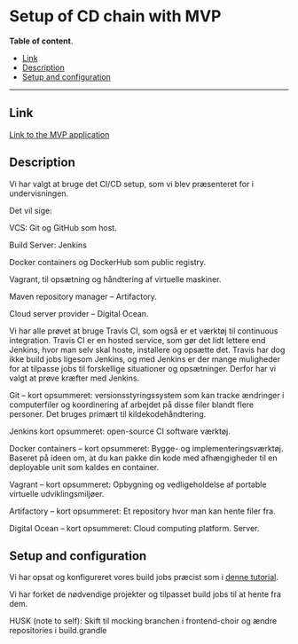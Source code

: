 # Setup of CD chain with MVP

**Table of content**.

* [Link](#link)
* [Description](#description)
* [Setup and configuration](#setup-and-configuration)

---

## Link

[Link to the MVP application](http://46.101.190.192:8080/choir-frontend/ChoirManager)

## Description

Vi har valgt at bruge det CI/CD setup, som vi blev præsenteret for i undervisningen. 

Det vil sige:

VCS: Git og GitHub som host.

 
Build Server: Jenkins


Docker containers og DockerHub som public registry.


Vagrant, til opsætning og håndtering af virtuelle maskiner.


Maven repository manager – Artifactory.


Cloud server provider – Digital Ocean.

Vi har alle prøvet at bruge Travis CI, som også er et værktøj til continuous integration. 
Travis CI er en hosted service, som gør det lidt lettere end Jenkins, hvor man selv skal hoste, installere og opsætte det.
Travis har dog ikke build jobs ligesom Jenkins, og med Jenkins er der mange muligheder for at tilpasse jobs til forskellige situationer og opsætninger. Derfor har vi valgt at prøve kræfter med Jenkins.

Git – kort opsummeret: versionsstyringssystem som kan tracke ændringer i computerfiler og koordinering af arbejdet på disse filer blandt flere personer. Det bruges primært til kildekodehåndtering.

Jenkins kort opsummeret: open-source CI software værktøj.

Docker containers – kort opsummeret: Bygge- og implementeringsværktøj. Baseret på ideen om, at du kan pakke din kode med afhængigheder til en deployable unit som kaldes en container.

Vagrant – kort opsummeret: Opbygning og vedligeholdelse af portable virtuelle udviklingsmiljøer.

Artifactory – kort opsummeret: Et repository hvor man kan hente filer fra.

Digital Ocean – kort opsummeret: Cloud computing platform. Server.

## Setup and configuration

Vi har opsat og konfigureret vores build jobs præcist som i [denne tutorial](https://github.com/datsoftlyngby/soft2017fall-lsd-teaching-material/blob/master/lecture_notes/05-Continuous%20Integration%20and%20Delivery.ipynb).

Vi har forket de nødvendige projekter og tilpasset build jobs til at hente fra dem.

HUSK (note to self): Skift til mocking branchen i frontend-choir og ændre repositories i build.grandle
